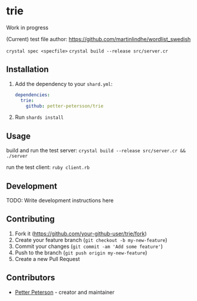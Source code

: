 # trie

Work in progress

(Current) test file author:
https://github.com/martinlindhe/wordlist_swedish

`crystal spec <specfile>`
`crystal build --release src/server.cr`

## Installation

1. Add the dependency to your `shard.yml`:

   ```yaml
   dependencies:
     trie:
       github: petter-petersson/trie
   ```

2. Run `shards install`

## Usage

build and run the test server:
`crystal build --release src/server.cr && ./server`

run the test client:
`ruby client.rb`

## Development

TODO: Write development instructions here

## Contributing

1. Fork it (<https://github.com/your-github-user/trie/fork>)
2. Create your feature branch (`git checkout -b my-new-feature`)
3. Commit your changes (`git commit -am 'Add some feature'`)
4. Push to the branch (`git push origin my-new-feature`)
5. Create a new Pull Request

## Contributors

- [Petter Peterson](https://github.com/petter-petersson) - creator and maintainer
